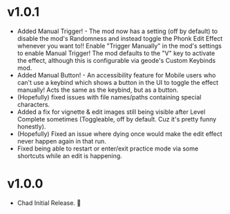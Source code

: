 # v1.0.1
- <cg>Added</c> <cy>Manual Trigger!</c> - The mod now has a setting (off by default) to disable the mod's Randomness and instead toggle the Phonk Edit Effect whenever you want to!! Enable "<cl>Trigger Manually</c>" in the mod's settings to enable Manual Trigger! The mod defaults to the "V" key to activate the effect, although this is configurable via geode's Custom Keybinds mod.
- <cg>Added</c> <cy>Manual Button!</c> - An accessibility feature for Mobile users who can't use a keybind which shows a button in the UI to toggle the effect manually! Acts the same as the keybind, but as a button.
- (Hopefully) fixed issues with file names/paths containing special characters.
- Added a fix for vignette & edit images still being visible after Level Complete sometimes (Toggleable, <cl>off by default.</c> Cuz it's pretty funny honestly).
- (Hopefully) Fixed an issue where dying once would make the edit effect never happen again in that run.
- Fixed being able to restart or enter/exit practice mode via some shortcuts while an edit is happening.

# v1.0.0
- Chad Initial Release. :moyai:
